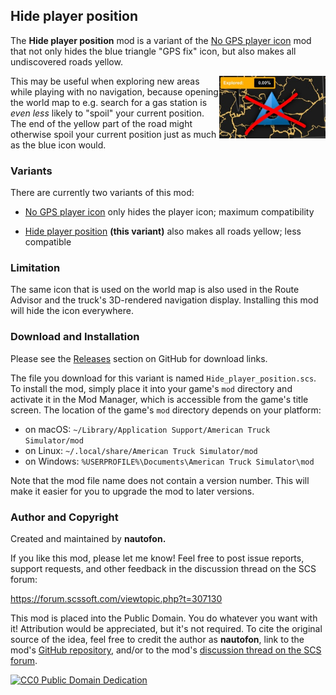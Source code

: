 ## Hide player position

The **Hide player position** mod is a variant of the
[No GPS player icon](https://github.com/nautofon/No_GPS_player_icon)
mod that not only hides the blue triangle "GPS fix" icon, but also makes
all undiscovered roads yellow.

<img src="https://raw.githubusercontent.com/nautofon/No_GPS_player_icon/Hide_player_position/Hide_player_position.jpg" width="170" height="100" alt="" align="right">

This may be useful when exploring new areas while playing with no navigation,
because opening the world map to e.g. search for a gas station is *even
less* likely to "spoil" your current position. The end of the yellow part
of the road might otherwise spoil your current position just as much as
the blue icon would.

### Variants

There are currently two variants of this mod:

*	[No GPS player icon](https://github.com/nautofon/No_GPS_player_icon)
	only hides the player icon; maximum compatibility

*	[Hide player position](https://github.com/nautofon/No_GPS_player_icon/tree/Hide_player_position)
	**(this variant)**
	also makes all roads yellow; less compatible

### Limitation

The same icon that is used on the world map is also used in the Route Advisor
and the truck's 3D-rendered navigation display. Installing this mod will hide
the icon everywhere.

### Download and Installation

Please see the [Releases](https://github.com/nautofon/No_GPS_player_icon/releases)
section on GitHub for download links.

The file you download for this variant is named `Hide_player_position.scs`.
To install the mod, simply place it into your game's `mod` directory and
activate it in the Mod Manager, which is accessible from the game's title
screen. The location of the game's `mod` directory depends on your platform:

* on macOS: `~/Library/Application Support/American Truck Simulator/mod`
* on Linux: `~/.local/share/American Truck Simulator/mod`
* on Windows: `%USERPROFILE%\Documents\American Truck Simulator\mod`

Note that the mod file name does not contain a version number.
This will make it easier for you to upgrade the mod to later versions.

### Author and Copyright

Created and maintained by **nautofon.**

If you like this mod, please let me know! Feel free to post issue reports,
support requests, and other feedback in the discussion thread on the SCS forum:

https://forum.scssoft.com/viewtopic.php?t=307130

This mod is placed into the Public Domain. You do whatever you want with it!
Attribution would be appreciated, but it's not required. To cite the original
source of the idea, feel free to credit the author as **nautofon**, link to
the mod's [GitHub repository](https://github.com/nautofon/No_GPS_player_icon),
and/or to the mod's
[discussion thread on the SCS forum](https://forum.scssoft.com/viewtopic.php?t=307130).

[![CC0 Public Domain Dedication](https://licensebuttons.net/p/zero/1.0/88x31.png)](http://creativecommons.org/publicdomain/zero/1.0/)

